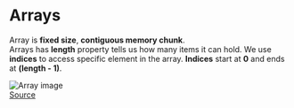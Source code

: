 # Arrays

Array is <b>fixed size</b>, <b>contiguous memory chunk</b>. <br>
Arrays has <b>length</b> property tells us how many items it can hold. We use <b>indices</b> to access specific element in the array. <b> Indices</b> start at <b>0</b> and ends at <b>(length - 1)</b>.

![Array image](https://docs.oracle.com/javase/tutorial/figures/java/objects-tenElementArray.gif) <br>
[Source](https://docs.oracle.com/javase/tutorial/java/nutsandbolts/arrays.html) <br>
